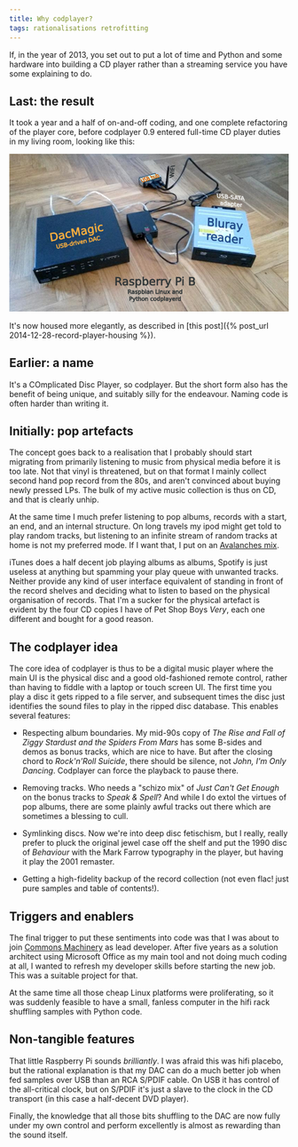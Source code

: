 ```yaml
---
title: Why codplayer?
tags: rationalisations retrofitting
---
```


If, in the year of 2013, you set out to put a lot of time and Python
and some hardware into building a CD player rather than a streaming
service you have some explaining to do.


Last: the result
----------------

It took a year and a half of on-and-off coding, and one complete
refactoring of the player core, before codplayer 0.9 entered full-time
CD player duties in my living room, looking like this:

![codplayer boxes](/images/codplayer/codcomponents.png)

It's now housed more elegantly, as described in
[this post]({% post_url 2014-12-28-record-player-housing %}).


Earlier: a name
---------------

It's a COmplicated Disc Player, so codplayer.  But the short form also
has the benefit of being unique, and suitably silly for the endeavour.
Naming code is often harder than writing it.


Initially: pop artefacts
------------------------

The concept goes back to a realisation that I probably should start
migrating from primarily listening to music from physical media before
it is too late.  Not that vinyl is threatened, but on that format I
mainly collect second hand pop record from the 80s, and aren't
convinced about buying newly pressed LPs.  The bulk of my active music
collection is thus on CD, and that is clearly unhip.

At the same time I much prefer listening to pop albums, records with a
start, an end, and an internal structure.  On long travels my ipod
might get told to play random tracks, but listening to an infinite
stream of random tracks at home is not my preferred mode.  If I want
that, I put on an [Avalanches
mix](https://www.reddit.com/r/theavalanches/comments/2zj33i/24_and_counting_of_the_avalanches_mixtapes_live/).

iTunes does a half decent job playing albums as albums, Spotify is
just useless at anything but spamming your play queue with unwanted
tracks.  Neither provide any kind of user interface equivalent of
standing in front of the record shelves and deciding what to listen to
based on the physical organisation of records.  That I'm a sucker for
the physical artefact is evident by the four CD copies I have of Pet
Shop Boys *Very*, each one different and bought for a good reason.


The codplayer idea
------------------

The core idea of codplayer is thus to be a digital music player where
the main UI is the physical disc and a good old-fashioned remote
control, rather than having to fiddle with a laptop or touch screen
UI.  The first time you play a disc it gets ripped to a file server,
and subsequent times the disc just identifies the sound files to play
in the ripped disc database.  This enables several features:

* Respecting album boundaries.  My mid-90s copy of *The Rise and Fall
  of Ziggy Stardust and the Spiders From Mars* has some B-sides and
  demos as bonus tracks, which are nice to have.  But after the
  closing chord to *Rock'n'Roll Suicide*, there should be silence, not
  *John, I'm Only Dancing*.  Codplayer can force the playback to pause
  there.

* Removing tracks.  Who needs a "schizo mix" of *Just Can't Get
  Enough* on the bonus tracks to *Speak & Spell*?  And while I do
  extol the virtues of pop albums, there are some plainly awful tracks
  out there which are sometimes a blessing to cull.

* Symlinking discs.  Now we're into deep disc fetischism, but I
  really, really prefer to pluck the original jewel case off the shelf
  and put the 1990 disc of *Behaviour* with the Mark Farrow typography
  in the player, but having it play the 2001 remaster.

* Getting a high-fidelity backup of the record collection (not even
  flac! just pure samples and table of contents!).


Triggers and enablers
---------------------

The final trigger to put these sentiments into code was that I was
about to join [Commons Machinery](http://commonsmachinery.se/) as lead
developer.  After five years as a solution architect using Microsoft
Office as my main tool and not doing much coding at all, I wanted to
refresh my developer skills before starting the new job.  This was a
suitable project for that.

At the same time all those cheap Linux platforms were proliferating,
so it was suddenly feasible to have a small, fanless computer in the
hifi rack shuffling samples with Python code.  


Non-tangible features
---------------------

That little Raspberry Pi sounds *brilliantly*.  I was afraid this was
hifi placebo, but the rational explanation is that my DAC can do a
much better job when fed samples over USB than an RCA S/PDIF cable.
On USB it has control of the all-critical clock, but on S/PDIF it's
just a slave to the clock in the CD transport (in this case a
half-decent DVD player).

Finally, the knowledge that all those bits shuffling to the DAC are
now fully under my own control and perform excellently is almost as
rewarding than the sound itself.
